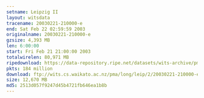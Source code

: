 ```yaml
---
setname: Leipzig II
layout: witsdata
tracename: 20030221-210000-e
end: Sat Feb 22 02:59:59 2003
originalname: 20030221-210000-e
gzsize: 4,393 MB
len: 6:00:00
start: Fri Feb 21 21:00:00 2003
totalwirelen: 80,971 MB
ripedownload: https://data-repository.ripe.net/datasets/wits-archive/pma/long/leip/2/20030221-210000-e.gz
pkts: 184 million
download: ftp://wits.cs.waikato.ac.nz/pma/long/leip/2/20030221-210000-e.gz
size: 12,670 MB
md5: 2513d057f9247d45b4721fb646ea1b8b
---
```

